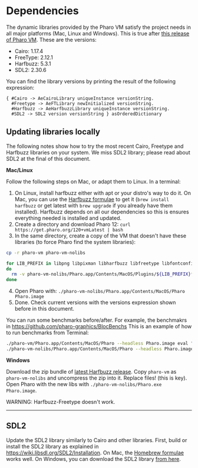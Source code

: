 # Dependencies

The dynamic libraries provided by the Pharo VM satisfy the project needs in all major platforms (Mac, Linux and Windows). This is true after [this release of Pharo VM](https://github.com/pharo-project/pharo-vm/releases/tag/v9.0.21). These are the versions:
- Cairo: 1.17.4
- FreeType: 2.12.1
- Harfbuzz: 5.3.1
- SDL2: 2.30.6

You can find the library versions by printing the result of the following expression:
```smalltalk
{ #Cairo -> AeCairoLibrary uniqueInstance versionString.
  #Freetype -> AeFTLibrary newInitialized versionString.
  #Harfbuzz -> AeHarfbuzzLibrary uniqueInstance versionString.
  #SDL2 -> SDL2 version versionString } asOrderedDictionary
```

## Updating libraries locally

The following notes show how to try the most recent Cairo, Freetype and Harfbuzz libraries on your system. We miss SDL2 library; please read about SDL2 at the final of this document.

**Mac/Linux**

Follow the following steps on Mac, or adapt them to Linux. In a terminal:

1. On Linux, install harfbuzz either with apt or your distro's way to do it. On Mac, you can use the [Harfbuzz formulae](https://formulae.brew.sh/formula/harfbuzz#default) to get it (`brew install harfbuzz` or get latest with `brew upgrade` if you already have them installed). Harfbuzz depends on all our dependencies so this is ensures everything needed is installed and updated.
2. Create a directory and download Pharo 12: `curl https://get.pharo.org/120+vmLatest | bash`
3. In the same directory, create a copy of the VM that doesn't have these libraries (to force Pharo find the system libraries):
```bash
cp -r pharo-vm pharo-vm-nolibs

for LIB_PREFIX in libpng libpixman libharfbuzz libfreetype libfontconfig libcairo
do 
  rm -v pharo-vm-nolibs/Pharo.app/Contents/MacOS/Plugins/${LIB_PREFIX}*dylib  
done
```
4. Open Pharo with: `./pharo-vm-nolibs/Pharo.app/Contents/MacOS/Pharo Pharo.image`
5. Done. Check current versions with the versions expression shown before in this document.


You can run some benchmarks before/after. For example, the benchmakrs in https://github.com/pharo-graphics/BlocBenchs
This is an example of how to run benchmarks from Terminal:
```bash
./pharo-vm/Pharo.app/Contents/MacOS/Pharo --headless Pharo.image eval "AeBenchFigureGridRunner new run"
./pharo-vm-nolibs/Pharo.app/Contents/MacOS/Pharo --headless Pharo.image eval "AeBenchFigureGridRunner new run"
```

**Windows**

Download the zip bundle of [latest Harfbuzz release](https://github.com/harfbuzz/harfbuzz/releases).
Copy `pharo-vm` as `pharo-vm-nolibs` and uncompress the zip into it. Replace files! (this is key).
Open Pharo with the new libs with `./pharo-vm-nolibs/Pharo.exe Pharo.image`.

WARNING: Harfbuzz-Freetype doesn't work.

---

SDL2
----

Update the SDL2 library similarly to Cairo and other libraries. First, build or install the SDL2 library as explained in https://wiki.libsdl.org/SDL2/Installation. On Mac, the [Homebrew formulae](https://formulae.brew.sh/formula/sdl2) works well. On Windows, you can download the SDL2 library [from here](https://github.com/libsdl-org/SDL/releases/latest).
